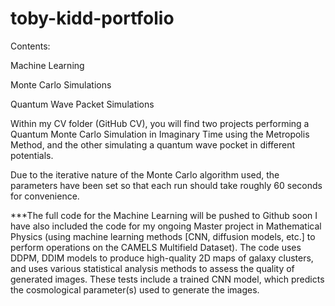 # toby-kidd-portfolio
Contents:

Machine Learning

Monte Carlo Simulations

Quantum Wave Packet Simulations

Within my CV folder (GitHub CV), you will find two projects performing a Quantum Monte Carlo Simulation in Imaginary Time using the Metropolis Method, and the other simulating a quantum wave pocket in different potentials.

Due to the iterative nature of the Monte Carlo algorithm used, the parameters have been set so that each run should take roughly 60 seconds for convenience.

***The full code for the Machine Learning will be pushed to Github soon
I have also included the code for my ongoing Master project in Mathematical Physics (using machine learning methods [CNN, diffusion models, etc.] to perform operations on the CAMELS Multifield Dataset).
The code uses DDPM, DDIM models to produce high-quality 2D maps of galaxy clusters, and uses various statistical analysis methods to assess the quality of generated images. These tests include a trained CNN model, which predicts the cosmological parameter(s) used to generate the images.


